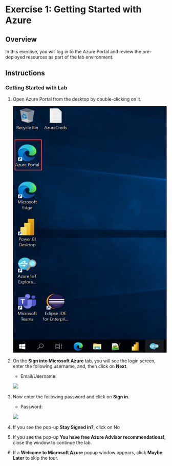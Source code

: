 # Exercise 1: Getting Started with Azure

## Overview

In this exercise, you will log in to the Azure Portal and review the pre-deployed resources as part of the lab environment.

## Instructions

### Getting Started with Lab

1. Open Azure Portal from the desktop by double-clicking on it.
    
   ![](../Implementors/media/open-azure-portal.png)
   
2. On the **Sign into Microsoft Azure** tab, you will see the login screen, enter the following username, and, then click on **Next**.

   * Email/Username: <inject key="AzureAdUserEmail"></inject>

   ![](../Implementorsmedia/email-login.png)

3. Now enter the following password and click on **Sign in**. 

   * Password: <inject key="AzureAdUserPassword"></inject>

   ![](../Implementorsmedia/password-login.png)

4. If you see the pop-up **Stay Signed in?**, click on No

5. If you see the pop-up **You have free Azure Advisor recommendations!**, close the window to continue the lab.

6. If a **Welcome to Microsoft Azure** popup window appears, click **Maybe Later** to skip the tour.
